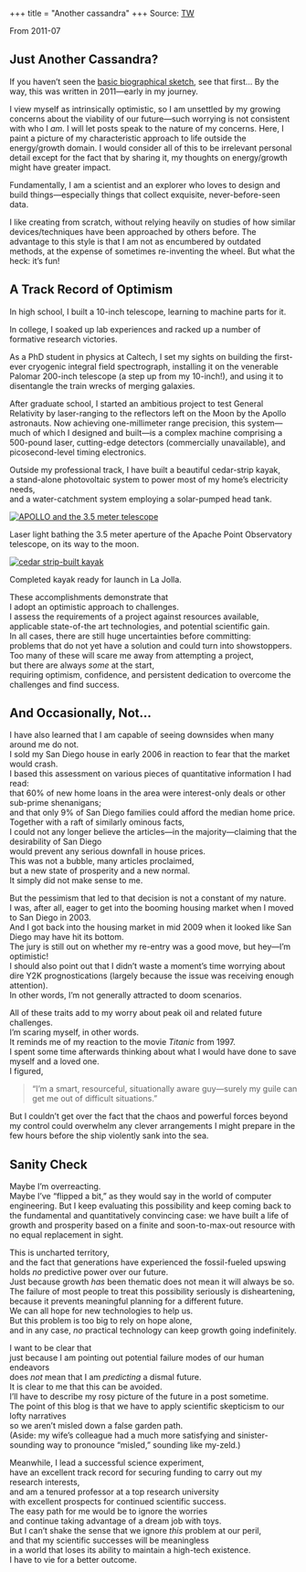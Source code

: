 +++
title = "Another cassandra"
+++
Source: [TW](https://dothemath.ucsd.edu/just-another-cassandra/)

From 2011-07

## Just Another Cassandra?

If you haven’t seen the [basic biographical sketch](https://dothemath.ucsd.edu/tom-murphy-profile/ "Tom Murphy Profile"), see that first… By the way, this was written in 2011—early in my journey.

I view myself as intrinsically optimistic, so I am unsettled by my growing concerns about the viability of our future—such worrying is not consistent with who I _am_. I will let posts speak to the nature of my concerns. Here, I paint a picture of my characteristic approach to life outside the energy/growth domain. I would consider all of this to be irrelevant personal detail except for the fact that by sharing it, my thoughts on energy/growth might have greater impact.

Fundamentally, I am a scientist and an explorer who loves to design and build things—especially things that collect exquisite, never-before-seen data. 

I like creating from scratch, without relying heavily on studies of how similar devices/techniques have been approached by others before. The advantage to this style is that I am not as encumbered by outdated methods, at the expense of sometimes re-inventing the wheel. But what the heck: it’s fun!

## A Track Record of Optimism

In high school, I built a 10-inch telescope, learning to machine parts for it. 

In college, I soaked up lab experiences and racked up a number of formative research victories. 

As a PhD student in physics at Caltech, I set my sights on building the first-ever cryogenic integral field spectrograph, installing it on the venerable Palomar 200-inch telescope (a step up from my 10-inch!), and using it to disentangle the train wrecks of merging galaxies. 

After graduate school, I started an ambitious project to test General Relativity by laser-ranging to the reflectors left on the Moon by the Apollo astronauts. Now achieving one-millimeter range precision, this system—much of which I designed and built—is a complex machine comprising a 500-pound laser, cutting-edge detectors (commercially unavailable), and picosecond-level timing electronics. 

Outside my professional track, I have built a beautiful cedar-strip kayak,  
a stand-alone photovoltaic system to power most of my home’s electricity needs,  
and a water-catchment system employing a solar-pumped head tank.

[![APOLLO and the 3.5 meter telescope](https://dothemath.ucsd.edu/wp-content/uploads/2011/07/APOLLO-300x225.jpg "APOLLO-in-action")](https://dothemath.ucsd.edu/wp-content/uploads/2011/07/APOLLO.jpg)

Laser light bathing the 3.5 meter aperture of the Apache Point Observatory telescope, on its way to the moon.

[![cedar strip-built kayak](https://dothemath.ucsd.edu/wp-content/uploads/2011/07/kayak-300x225.jpg "strip-kayak")](https://dothemath.ucsd.edu/wp-content/uploads/2011/07/kayak.jpg)

Completed kayak ready for launch in La Jolla.

These accomplishments demonstrate that  
I adopt an optimistic approach to challenges.  
I assess the requirements of a project against resources available,  
applicable state-of-the art technologies, and potential scientific gain.  
In all cases, there are still huge uncertainties before committing:  
problems that do not yet have a solution and could turn into showstoppers.  
Too many of these will scare me away from attempting a project,  
but there are always _some_ at the start,  
requiring optimism, confidence, and persistent dedication to overcome the challenges and find success.

## And Occasionally, Not…

I have also learned that I am capable of seeing downsides when many around me do not.  
I sold my San Diego house in early 2006 in reaction to fear that the market would crash.  
I based this assessment on various pieces of quantitative information I had read:  
that 60% of new home loans in the area were interest-only deals or other sub-prime shenanigans;  
and that only 9% of San Diego families could afford the median home price.  
Together with a raft of similarly ominous facts,  
I could not any longer believe the articles—in the majority—claiming that the desirability of San Diego  
would prevent any serious downfall in house prices.  
This was not a bubble, many articles proclaimed,  
but a new state of prosperity and a new normal.  
It simply did not make sense to me.

But the pessimism that led to that decision is not a constant of my nature.  
I was, after all, eager to get into the booming housing market when I moved to San Diego in 2003.  
And I got back into the housing market in mid 2009 when it looked like San Diego may have hit its bottom.  
The jury is still out on whether my re-entry was a good move, but hey—I’m optimistic!  
I should also point out that I didn’t waste a moment’s time worrying about dire Y2K prognostications (largely because the issue was receiving enough attention).  
In other words, I’m not generally attracted to doom scenarios.

All of these traits add to my worry about peak oil and related future challenges.  
I’m scaring myself, in other words.  
It reminds me of my reaction to the movie _Titanic_ from 1997.  
I spent some time afterwards thinking about what I would have done to save myself and a loved one.  
I figured, 

> “I’m a smart, resourceful, situationally aware guy—surely my guile can get me out of difficult situations.” 

But I couldn’t get over the fact that the chaos and powerful forces beyond my control could overwhelm any clever arrangements I might prepare in the few hours before the ship violently sank into the sea.

## Sanity Check

Maybe I’m overreacting.  
Maybe I’ve “flipped a bit,” as they would say in the world of computer engineering. But I keep evaluating this possibility and keep coming back to the fundamental and quantitatively convincing case: we have built a life of growth and prosperity based on a finite and soon-to-max-out resource with no equal replacement in sight.

This is uncharted territory,  
and the fact that generations have experienced the fossil-fueled upswing  
holds _no_ predictive power over our future.  
Just because growth _has_ been thematic does not mean it will always be so.  
The failure of most people to treat this possibility seriously is disheartening,  
because it prevents meaningful planning for a different future.  
We can all hope for new technologies to help us.  
But this problem is too big to rely on hope alone,  
and in any case, _no_ practical technology can keep growth going indefinitely.

I want to be clear that  
just because I am pointing out potential failure modes of our human endeavors  
does _not_ mean that I am _predicting_ a dismal future.   
It is clear to me that this can be avoided.   
I’ll have to describe my rosy picture of the future in a post sometime.   
The point of this blog is that 
 we have to apply scientific skepticism to our lofty narratives  
so we aren’t misled down a false garden path.   
(Aside: my wife’s colleague had a much more satisfying and sinister-sounding way to pronounce “misled,” sounding like my-zeld.)

Meanwhile, I lead a successful science experiment,  
have an excellent track record for securing funding to carry out my research interests,  
and am a tenured professor at a top research university  
with excellent prospects for continued scientific success.  
The easy path for me would be to ignore the worries  
and continue taking advantage of a dream job with toys.  
But I can’t shake the sense that we ignore _this_ problem at our peril,  
and that my scientific successes will be meaningless  
in a world that loses its ability to maintain a high-tech existence.   
I have to vie for a better outcome.
